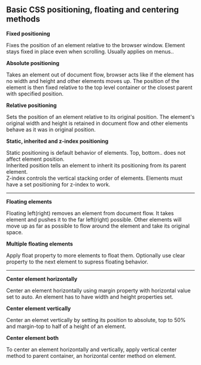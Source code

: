 ## Basic CSS positioning, floating and centering methods

**Fixed positioning**

Fixes the position of an element relative to the browser window. Element stays fixed in place even when scrolling. Usually applies on menus.. 

**Absolute positioning**

Takes an element out of document flow, browser acts like if the element has no width and height and other elements moves up. The position of the element is then fixed relative to the top level container or the closest parent with specified position.

**Relative positioning**

Sets the position of an element relative to its original position. The element's original width and height is retained in document flow and other elements behave as it was in original position.

**Static, inherited and z-index positioning**

Static positioning is default behavior of elements. Top, bottom.. does not affect element position.  
Inherited position tells an element to inherit its positioning from its parent element.  
Z-index controls the vertical stacking order of elements. Elements must have a set positioning for z-index to work.

<hr/>

**Floating elements**

Floating left(right) removes an element from document flow. It takes element and pushes it to the far left(right) possible. Other elements will move up as far as possible to flow around the element and take its original space.

**Multiple floating elements**

Apply float property to more elements to float them. Optionally use clear property to the next element to supress floating behavior.

<hr/>

**Center element horizontally**

Center an element horizontally using margin property with horizontal value set to auto. An element has to have width and height properties set.

**Center element vertically**

Center an elemet vertically by setting its position to absolute, top to 50% and margin-top to half of a height of an element.

**Center element both**

To center an element horizontally and vertically, apply vertical center method to parent container, an horizontal center method on element.
